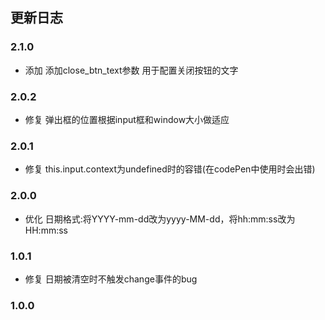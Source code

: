## 更新日志

### 2.1.0

- 添加 添加close_btn_text参数 用于配置关闭按钮的文字

### 2.0.2

- 修复 弹出框的位置根据input框和window大小做适应

### 2.0.1

- 修复 this.input.context为undefined时的容错(在codePen中使用时会出错)

### 2.0.0

- 优化 日期格式:将YYYY-mm-dd改为yyyy-MM-dd，将hh:mm:ss改为HH:mm:ss

### 1.0.1

- 修复 日期被清空时不触发change事件的bug

### 1.0.0


